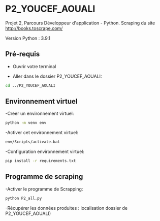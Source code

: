 # P2_YOUCEF_AOUALI
Projet 2, Parcours Développeur d'application - Python. 
Scraping du site http://books.toscrape.com/

Version Python : 3.9.1

## Pré-requis

- Ouvrir votre terminal

- Aller dans le dossier P2_YOUCEF_AOUALI:
```bash
cd ../P2_YOUCEF_AOUALI
```

## Environnement virtuel 

-Creer un environnement virtuel:
```bash
python -m venv env
```

-Activer cet environnement virtuel:
```bash
env/Scripts/activate.bat
```

-Configuration environnement virtuel:
```bash
pip install -r requirements.txt
```

## Programme de scraping 

-Activer le programme de Scrapping:
```bash
python P2_all.py
```

-Récupérer les données produites : localisation dossier  de P2_YOUCEF_AOUALI) 
